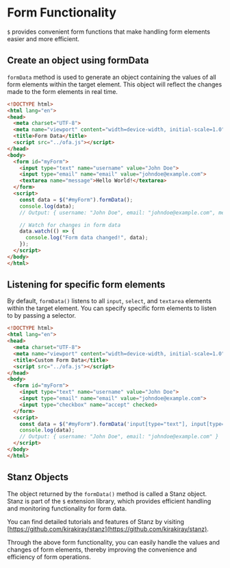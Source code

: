 # Form Functionality

`$` provides convenient form functions that make handling form elements easier and more efficient.

## Create an object using formData

`formData` method is used to generate an object containing the values of all form elements within the target element. This object will reflect the changes made to the form elements in real time.

```html
<!DOCTYPE html>
<html lang="en">
<head>
  <meta charset="UTF-8">
  <meta name="viewport" content="width=device-width, initial-scale=1.0">
  <title>Form Data</title>
  <script src="../ofa.js"></script>
</head>
<body>
  <form id="myForm">
    <input type="text" name="username" value="John Doe">
    <input type="email" name="email" value="johndoe@example.com">
    <textarea name="message">Hello World!</textarea>
  </form>
  <script>
    const data = $("#myForm").formData();
    console.log(data);
    // Output: { username: "John Doe", email: "johndoe@example.com", message: "Hello World!" }

    // Watch for changes in form data
    data.watch(() => {
      console.log("Form data changed!", data);
    });
  </script>
</body>
</html>
```

## Listening for specific form elements

By default, `formData()` listens to all `input`, `select`, and `textarea` elements within the target element. You can specify specific form elements to listen to by passing a selector.

```html
<!DOCTYPE html>
<html lang="en">
<head>
  <meta charset="UTF-8">
  <meta name="viewport" content="width=device-width, initial-scale=1.0">
  <title>Custom Form Data</title>
  <script src="../ofa.js"></script>
</head>
<body>
  <form id="myForm">
    <input type="text" name="username" value="John Doe">
    <input type="email" name="email" value="johndoe@example.com">
    <input type="checkbox" name="accept" checked>
  </form>
  <script>
    const data = $("#myForm").formData('input[type="text"], input[type="email"]');
    console.log(data);
    // Output: { username: "John Doe", email: "johndoe@example.com" }
  </script>
</body>
</html>
```

## Stanz Objects

The object returned by the `formData()` method is called a Stanz object. Stanz is part of the `$` extension library, which provides efficient handling and monitoring functionality for form data.

You can find detailed tutorials and features of Stanz by visiting [https://github.com/kirakiray/stanz](https://github.com/kirakiray/stanz).

Through the above form functionality, you can easily handle the values and changes of form elements, thereby improving the convenience and efficiency of form operations.